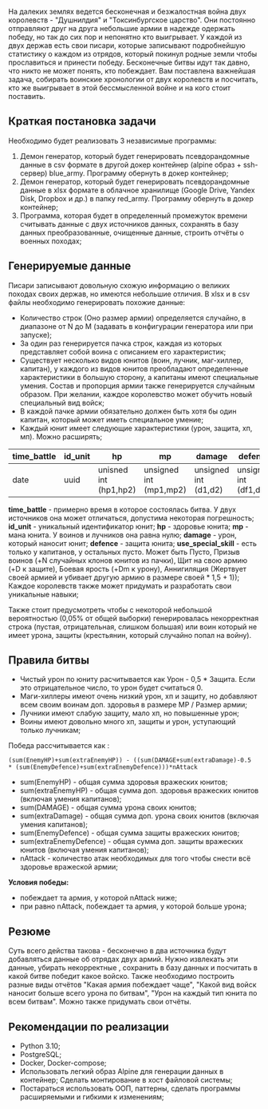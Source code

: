 
На далеких землях ведется бесконечная и безжалостная война двух королевств - "Душнилдия" и "Токсинбургское царство". Они постоянно отправляют друг на друга небольшие армии в надежде одержать победу, но так до сих пор и непонятно кто выигрывает. У каждой из двух держав есть свои писари, которые записывают подробнейшую статистику о каждом из отрядов, который покинул родные земли чтобы прославиться и принести победу. Бесконечные битвы идут так давно, что никто не может понять, кто побеждает. Вам поставлена важнейшая задача, собирать воинские хронологии от двух королевств и посчитать, кто же выигрывает в этой бессмысленной войне и на кого стоит поставить.

## Краткая постановка задачи
Необходимо будет реализовать 3 независимые программы:
1. Демон генератор, который будет генерировать псевдорандомные данные в csv формате в другой докер контейнер (alpine образ + ssh-сервер) blue_army. Программу обернуть в докер контейнер;
2. Демон генератор, который будет генерировать псевдорандомные данные в xlsx формате в облачное хранилище (Google Drive, Yandex Disk, Dropbox и др.) в папку red_army. Программу обернуть в докер контейнер;
3. Программа, которая будет в определенный промежуток времени считывать данные с двух источников данных, сохранять в базу данных преобразованные, очищенные данные, строить отчёты о военных походах;

## Генерируемые данные
Писари записывают довольную схожую информацию о великих походах своих держав, но имеются небольшие отличия.
В xlsx и в csv файлы необходимо генерировать похожие данные:
* Количество строк (Оно размер армии) определяется случайно, в диапазоне от N до M (задавать в конфигурации генератора или при запуске);
* За один раз генерируется пачка строк, каждая из которых представляет собой воина с описанием его характеристик;
* Существует несколько видов юнитов (воин, лучник, маг-хиллер, капитан), у каждого из видов юнитов преобладают определенные характеристики в большую сторону,  а капитаны имеют специальные умения. Состав и пропорция армии также генерируется случайным образом. При желании, каждое королевство может обучить новый специальный вид войск;
* В каждой пачке армии обязательно должен быть хотя бы один капитан, который может иметь специальное умение;
* Каждый юнит имеет следующие характеристики (урон, защита, хп, мп). Можно расширять;

|time_battle| id_unit  | hp  |  mp | damage  |  defence | use_special_skill  |
|-------|---|---|---|---|---|---|
|date|uuid  | unisned int (hp1,hp2)  | unsigned int (mp1,mp2)  | unsigned int (d1,d2)   | unsigned int (df1,df2) | string  |

**time_battle** - примерно время в которое состоялась битва. У двух источников она может отличаться, допустима некоторая погрешность;
**id_unit** - уникальный идентификатор юнит;
**hp** - здоровье юнита;
**mp** - мана юнита. У воинов и лучников она равна нулю;
**damage** - урон, который наносит юнит;
**defence** - защита юнита;
**use_special_skill** - есть только у капитанов, у остальных пусто. Может быть Пусто, Призыв воинов (+N случайных клонов юнитов из пачки), Щит на свою армию (+D к защите), Боевая ярость (+Dm к урону), Аннигиляция (Жертвует своей армией и убивает другую армию в размере своей * 1,5 + 1)); Каждое королевств  также может придумать и разработать свои уникальные навыки;

Также стоит предусмотреть чтобы с некоторой небольшой вероятностью (0,05% от общей выборки) генерировалась некорректная строка (пустая, отрицательная, слишком большая) или воин который не имеет урона, защиты (крестьянин, который случайно попал на войну).

## Правила битвы

* Чистый урон по юниту расчитывается как Урон - 0,5 * Защита. Если это отрицательное число, то урон будет считаться 0.
* Маги-хиллеры имеют очень низкий урон, хп и защиту, но добавляют всем своим воинам доп. здоровья в размере MP / Размер армии;
* Лучники имеют слабую защиту, мало хп, но повышенные урон;
* Воины имеют довольно много хп, защиты и урон, уступающий только лучникам;

Победа расcчитывается как :
```
(sum(EnemyHP)+sum(extraEnemyHP)) - ((sum(DAMAGE+sum(extraDamage)-0.5
* (sum(EnemyDefence)+sum(extraEnemyDefence)))*nAttack
```

* sum(EnemyHP) - общая сумма здоровья вражеских юнитов;
* sum(extraEnemyHP) - общая сумма доп. здоровья вражеских юнитов (включая умения капитанов);
* sum(DAMAGE) - общая сумма урона своих юнитов;
* sum(extraDamage) - общая сумма доп. урона своих юнитов (включая умения капитанов);
* sum(EnemyDefence) - общая сумма защиты вражеских юнитов;
* sum(extraEnemyDefence) - общая сумма доп. защиты вражеских юнитов (включая умения капитанов);
* nAttack - количество атак необходимых для того чтобы снести всё здоровье вражеской армии;

**Условия победы:**
* побеждает та армия, у которой nAttack ниже;
* при равно nAttack, побеждает та армия, у которой больше урона;

## Резюме
Суть всего действа такова -  бесконечно в два источника будут добавляться данные об отрядах двух армий. Нужно извлекать эти данные, убирать некорректные , сохранить в базу данных и посчитать в какой битве победит какое войско. Также необходимо построить разные виды отчётов "Какая армия побеждает чаще", "Какой вид войск наносит больше всего урона по битвам",  "Урон на каждый тип юнита по всем битвам". Можно также придумать свои отчёты.

## Рекомендации по реализации

* Python 3.10;
* PostgreSQL;
* Docker, Docker-compose;
* Использовать легкий образ Alpine для генерации данных в контейнер; Сделать монтирование в хост файловой системы;
* Постараться использовать ООП, паттерны, сделать программы расширяемыми и гибкими к изменениям;